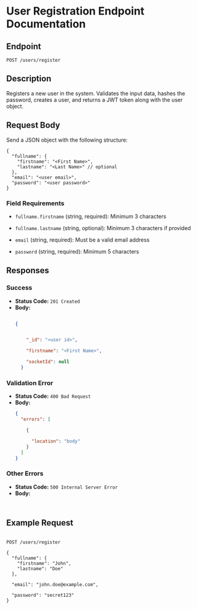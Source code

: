 # User Registration Endpoint Documentation

## Endpoint

`POST /users/register`

## Description

Registers a new user in the system. Validates the input data, hashes the password, creates a user, and returns a JWT token along with the user object.

## Request Body

Send a JSON object with the following structure:

```
{
  "fullname": {
    "firstname": "<First Name>",
    "lastname": "<Last Name>" // optional
  },
  "email": "<user email>",
  "password": "<user password>"
}
```

### Field Requirements




- `fullname.firstname` (string, required): Minimum 3 characters

- `fullname.lastname` (string, optional): Minimum 3 characters if provided

- `email` (string, required): Must be a valid email address

- `password` (string, required): Minimum 5 characters



## Responses


### Success

- **Status Code:** `201 Created`
- **Body:**
  ```json

  {


      "_id": "<user id>",

      "firstname": "<First Name>",

      "socketId": null
    }
  
  ```

### Validation Error

- **Status Code:** `400 Bad Request`
- **Body:**
  ```json
  {
    "errors": [

      {

        "location": "body"
      }
    ]
  }
  ```

### Other Errors

- **Status Code:** `500 Internal Server Error`
- **Body:**
  ```json

  

  ```

## Example Request

```

POST /users/register

{
  "fullname": {
    "firstname": "John",
    "lastname": "Doe"
  },

  "email": "john.doe@example.com",

  "password": "secret123"
}
```